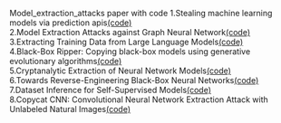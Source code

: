 Model_extraction_attacks paper with code
1.Stealing machine learning models via prediction apis[(code)](https://github.com/ftramer/Steal-ML)  
2.Model Extraction Attacks against Graph Neural Network[(code)](https://github.com/TrustworthyGNN/MEA-GNN)  
3.Extracting Training Data from Large Language Models[(code)](https://github.com/ftramer/LM\_Memorization)  
4.Black-Box Ripper: Copying black-box models using generative evolutionary algorithms[(code)](https://github.com/antoniobarbalau/black-box-ripper)  
5.Cryptanalytic Extraction of Neural Network Models[(code)](https://github.com/google-research/cryptanalytic-model-extraction)  
6.Towards Reverse-Engineering Black-Box Neural Networks[(code)](https://github.com/coallaoh/WhitenBlackBox)  
7.Dataset Inference for Self-Supervised Models[(code)](https://github.com/cleverhans-lab/DatasetInferenceForSelfSupervisedModels)  
8.Copycat CNN: Convolutional Neural Network Extraction Attack with Unlabeled Natural Images[(code)](https://github.com/jeiks/Stealing\_DL\_Models)  
